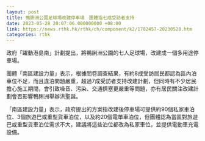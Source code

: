 ```yaml
---
layout: post
title: 鴨脷洲公園足球場改建停車場　團體指七成受訪者支持
date: 2023-05-28 20:07:06.000000000 +08:00
link: https://news.rthk.hk/rthk/ch/component/k2/1702457-20230528.htm
categories: rthk
---
```


政府「躍動港島南」計劃提出，將鴨脷洲公園的七人足球場，改建成一個多用途停車場。

團體「南區建設力量」表示，根據問卷調查結果，有約8成受訪居民都認為區內泊車位不足，而且違泊問題嚴重，超過7成受訪者支持改建計劃，但同時有不少居民擔心施工期間，會引致噪音、污染、交通擠塞更嚴重等問題，亦有居民關注改建計劃會否影響鴨脷洲舉辦洪聖誕。

「南區建設力量」表示，政府提出的方案指改建後停車場可提供約90個私家車泊位、3個旅遊巴或重型貨車泊位，以及約20個電單車泊位，但團體認為當區對旅遊巴或重型貨車泊位需求不大，建議將這些泊位都改為私家車位，並提供電動車充電設備。
